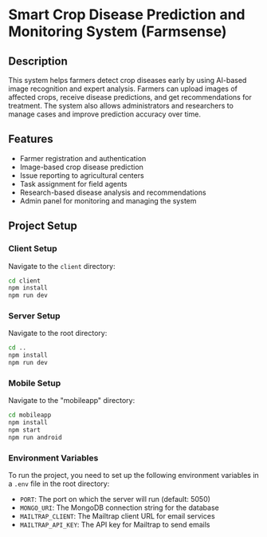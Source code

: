 # **Smart Crop Disease Prediction and Monitoring System (Farmsense)**

## **Description**

This system helps farmers detect crop diseases early by using AI-based image recognition and expert analysis. Farmers can upload images of affected crops, receive disease predictions, and get recommendations for treatment. The system also allows administrators and researchers to manage cases and improve prediction accuracy over time.

## **Features**

- Farmer registration and authentication
- Image-based crop disease prediction
- Issue reporting to agricultural centers
- Task assignment for field agents
- Research-based disease analysis and recommendations
- Admin panel for monitoring and managing the system

## **Project Setup**

### **Client Setup**

Navigate to the `client` directory:

```bash
cd client
npm install
npm run dev
```

### **Server Setup**

Navigate to the root directory:

```bash
cd ..
npm install
npm run dev
```

### **Mobile Setup**

Navigate to the "mobileapp" directory:

```bash
cd mobileapp
npm install
npm start
npm run android
```

### **Environment Variables**

To run the project, you need to set up the following environment variables in a `.env` file in the root directory:

- `PORT`: The port on which the server will run (default: 5050)
- `MONGO_URI`: The MongoDB connection string for the database
- `MAILTRAP_CLIENT`: The Mailtrap client URL for email services
- `MAILTRAP_API_KEY`: The API key for Mailtrap to send emails
